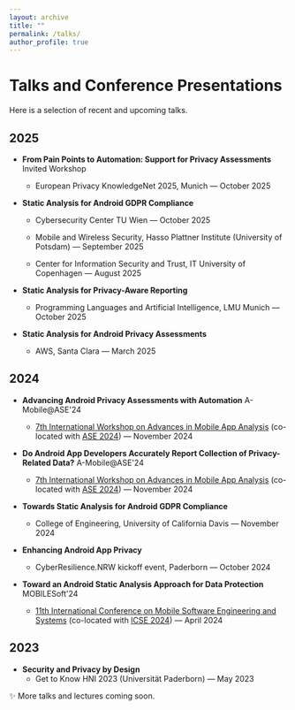 ```yaml
---
layout: archive
title: ""
permalink: /talks/
author_profile: true
---
```

**Talks and Conference Presentations**
=====

Here is a selection of recent and upcoming talks.  


## 2025

- **From Pain Points to Automation: Support for Privacy Assessments** <span class="pub-abbr workshop">Invited Workshop</span>
  - European Privacy KnowledgeNet 2025, Munich — October 2025  

- **Static Analysis for Android GDPR Compliance** 
  - Cybersecurity Center TU Wien — October 2025

  - Mobile and Wireless Security, Hasso Plattner Institute (University of Potsdam) — September 2025  
  
  - Center for Information Security and Trust, IT University of Copenhagen — August 2025

- **Static Analysis for Privacy-Aware Reporting** 
  - Programming Languages and Artificial Intelligence, LMU Munich — October 2025

- **Static Analysis for Android Privacy Assessments** 
  - AWS, Santa Clara — March 2025  


## 2024

- **Advancing Android Privacy Assessments with Automation** <span class="pub-abbr pub-asew">A-Mobile@ASE'24</span> 
  - [7th International Workshop on Advances in Mobile App Analysis](https://a-mobile.github.io/amobile2024.html) (co-located with [ASE 2024](https://conf.researchr.org/home/ase-2024)) — November 2024

- **Do Android App Developers Accurately Report Collection of Privacy-Related Data?** <span class="pub-abbr pub-asew">A-Mobile@ASE'24</span> 
  - [7th International Workshop on Advances in Mobile App Analysis](https://a-mobile.github.io/amobile2024.html) (co-located with [ASE 2024](https://conf.researchr.org/home/ase-2024)) — November 2024

- **Towards Static Analysis for Android GDPR Compliance** 
  - College of Engineering, University of California Davis — November 2024

- **Enhancing Android App Privacy** 
  - CyberResilience.NRW kickoff event, Paderborn — October 2024

- **Toward an Android Static Analysis Approach for Data Protection** <span class="pub-abbr pub-mobilesoft">MOBILESoft'24</span>
  - [11th International Conference on Mobile Software Engineering and Systems](https://conf.researchr.org/home/mobilesoft-2024) (co-located with [ICSE 2024](https://conf.researchr.org/home/icse-2024)) — April 2024

## 2023

- **Security and Privacy by Design** 
  - Get to Know HNI 2023 (Universität Paderborn) — May 2023 

✨ More talks and lectures coming soon.
